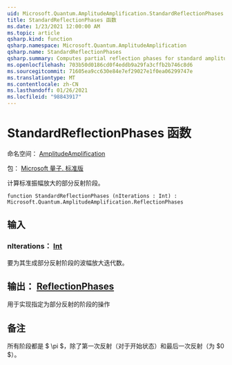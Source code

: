 ```yaml
---
uid: Microsoft.Quantum.AmplitudeAmplification.StandardReflectionPhases
title: StandardReflectionPhases 函数
ms.date: 1/23/2021 12:00:00 AM
ms.topic: article
qsharp.kind: function
qsharp.namespace: Microsoft.Quantum.AmplitudeAmplification
qsharp.name: StandardReflectionPhases
qsharp.summary: Computes partial reflection phases for standard amplitude amplification.
ms.openlocfilehash: 703b50d0186cd0f4eddb9a29fa3cffb2b746c8d6
ms.sourcegitcommit: 71605ea9cc630e84e7ef29027e1f0ea06299747e
ms.translationtype: MT
ms.contentlocale: zh-CN
ms.lasthandoff: 01/26/2021
ms.locfileid: "98843917"
---
```

# <a name="standardreflectionphases-function"></a>StandardReflectionPhases 函数

命名空间： [AmplitudeAmplification](xref:Microsoft.Quantum.AmplitudeAmplification)

包： [Microsoft 量子. 标准版](https://nuget.org/packages/Microsoft.Quantum.Standard)


计算标准振幅放大的部分反射阶段。

```qsharp
function StandardReflectionPhases (nIterations : Int) : Microsoft.Quantum.AmplitudeAmplification.ReflectionPhases
```


## <a name="input"></a>输入

### <a name="niterations--int"></a>nIterations： [Int](xref:microsoft.quantum.lang-ref.int)

要为其生成部分反射阶段的波幅放大迭代数。



## <a name="output--reflectionphases"></a>输出： [ReflectionPhases](xref:Microsoft.Quantum.AmplitudeAmplification.ReflectionPhases)

用于实现指定为部分反射的阶段的操作

## <a name="remarks"></a>备注

所有阶段都是 $ \pi $，除了第一次反射（对于开始状态）和最后一次反射（为 $0 $）。
